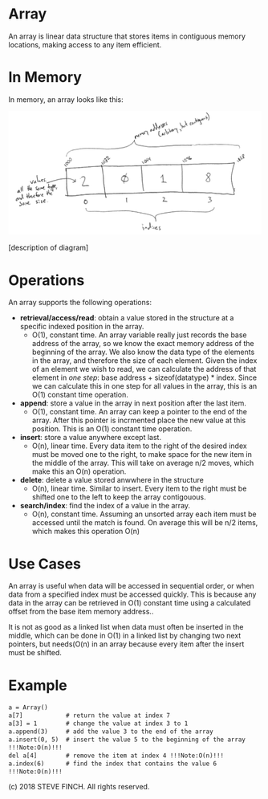 # Array

An array is linear data structure that stores items in contiguous memory locations, making access to any item efficient.

# In Memory

In memory, an array looks like this:

![Image of Array in Memory](images/array_memory.png)

\[description of diagram\]

# Operations

An array supports the following operations:

* **retrieval/access/read**: obtain a value stored in the structure at a specific indexed position in the array.
  * O(1), constant time. An array variable really just records the base address of the array, so we know the exact memory address of the beginning of the array. We also know the data type of the elements in the array, and therefore the size of each element. Given the index of an element we wish to read, we can calculate the address of that element in *one step*: base address + sizeof(datatype) * index. Since we can calculate this in one step for all values in the array, this is an O(1) constant time operation.
* **append**: store a value in the array in next position after the last item.
  * O(1), constant time. An array can keep a pointer to the end of the array. After this pointer is incrmented place the new value at this position. This is an O(1) constant time operation.
* **insert**: store a value anywhere except last.
  * O(n), linear time. Every data item to the right of the desired index must be moved one to the right, to make space for the new item in the middle of the array. This will take on average n/2 moves, which make this an O(n) operation.
* **delete**: delete a value stored anwwhere in the structure
  * O(n), linear time. Similar to insert. Every item to the right must be shifted one to the left to keep the array contigouous.
* **search/index**: find the index of a value in the array.
  * O(n), constant time. Assuming an unsorted array each item must be accessed until the match is found. On average this will be n/2 items, which makes this operation O(n)

# Use Cases

An array is useful when data will be accessed in sequential order, or when data from a specified index must be accessed quickly. This is because any data in the array can be retrieved in O(1) constant time using a calculated offset from the base item memory address..

It is not as good as a linked list when data must often be inserted in the middle, which can be done in O(1) in a linked list by changing two next pointers, but needs(O(n) in an array because every item after the insert must be shifted.

# Example

```
a = Array()
a[7]            # return the value at index 7
a[3] = 1        # change the value at index 3 to 1
a.append(3)     # add the value 3 to the end of the array
a.insert(0, 5)  # insert the value 5 to the beginning of the array !!!Note:O(n)!!!
del a[4]        # remove the item at index 4 !!!Note:O(n)!!!
a.index(6)      # find the index that contains the value 6 !!!Note:O(n)!!!
```

(c) 2018 STEVE FINCH. All rights reserved.
